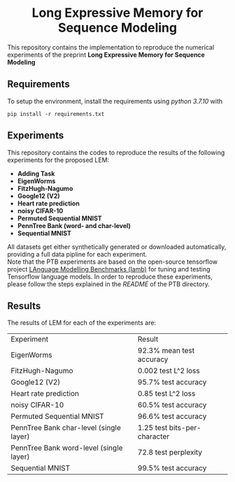 <h1 align='center'> Long Expressive Memory for Sequence Modeling </h1>

This repository contains the implementation to reproduce the numerical experiments 
of the preprint **Long Expressive Memory for Sequence Modeling**



## Requirements
To setup the environment, install the requirements using *python 3.7.10* with
```
pip install -r requirements.txt
```

## Experiments

This repository contains the codes to reproduce the results 
of the following experiments for the proposed LEM:

  - **Adding Task** 
  - **EigenWorms** 
  - **FitzHugh-Nagumo** 
  - **Google12 (V2)**
  - **Heart rate prediction**
  - **noisy CIFAR-10**
  - **Permuted Sequential MNIST**
  - **PennTree Bank (word- and char-level)**
  - **Sequential MNIST**

All datasets get either synthetically generated or downloaded automatically, 
providing a full data pipline for each experiment. <br>
Note that the PTB experiments are based on the open-source tensorflow project 
[LAnguage Modelling Benchmarks (lamb)](https://github.com/deepmind/lamb)
for tuning and testing Tensorflow language models. 
In order to reproduce these experiments, 
please follow the steps explained in the *README* of the PTB directory.

## Results
The results of LEM for each of the experiments are:
<table>
  <tr>
    <td> Experiment </td>
    <td> Result </td>
  </tr>
  <tr>
    <td>EigenWorms </td>
    <td> 92.3% mean test accuracy</td>
  </tr>
  <tr>
    <td>FitzHugh-Nagumo </td>
    <td>  0.002 test L^2 loss </td>
  </tr>
    <tr>
    <td>Google12 (V2)</td>
    <td> 95.7% test accuracy </td>
  </tr>
  <tr>
    <td>Heart rate prediction</td>
    <td> 0.85 test L^2 loss </td>
  </tr>
  <tr>
    <td>noisy CIFAR-10</td>
    <td> 60.5% test accuracy  </td>
  </tr>
  <tr>
    <td>Permuted Sequential MNIST</td>
    <td> 96.6% test accuracy </td>
  </tr>
<tr>
    <td>PennTree Bank char-level (single layer)</td>
    <td> 1.25 test bits-per-character </td>
  </tr>
<tr>
    <td>PennTree Bank word-level (single layer)</td>
    <td> 72.8 test perplexity </td>
  </tr>
<tr>
    <td>Sequential MNIST</td>
    <td> 99.5% test accuracy </td>
  </tr>
</table>
